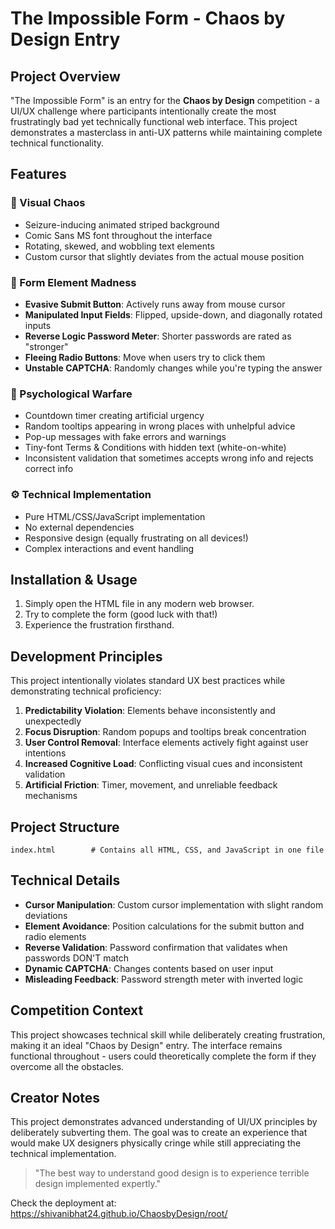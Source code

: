 # The Impossible Form - Chaos by Design Entry

## Project Overview

"The Impossible Form" is an entry for the **Chaos by Design** competition - a UI/UX challenge where participants intentionally create the most frustratingly bad yet technically functional web interface. This project demonstrates a masterclass in anti-UX patterns while maintaining complete technical functionality.

## Features

### 🎨 Visual Chaos
- Seizure-inducing animated striped background
- Comic Sans MS font throughout the interface
- Rotating, skewed, and wobbling text elements
- Custom cursor that slightly deviates from the actual mouse position

### 📝 Form Element Madness
- **Evasive Submit Button**: Actively runs away from mouse cursor
- **Manipulated Input Fields**: Flipped, upside-down, and diagonally rotated inputs
- **Reverse Logic Password Meter**: Shorter passwords are rated as "stronger"
- **Fleeing Radio Buttons**: Move when users try to click them
- **Unstable CAPTCHA**: Randomly changes while you're typing the answer

### 🧠 Psychological Warfare
- Countdown timer creating artificial urgency
- Random tooltips appearing in wrong places with unhelpful advice
- Pop-up messages with fake errors and warnings
- Tiny-font Terms & Conditions with hidden text (white-on-white)
- Inconsistent validation that sometimes accepts wrong info and rejects correct info

### ⚙️ Technical Implementation
- Pure HTML/CSS/JavaScript implementation
- No external dependencies
- Responsive design (equally frustrating on all devices!)
- Complex interactions and event handling

## Installation & Usage

1. Simply open the HTML file in any modern web browser.
2. Try to complete the form (good luck with that!)
3. Experience the frustration firsthand.

## Development Principles

This project intentionally violates standard UX best practices while demonstrating technical proficiency:

1. **Predictability Violation**: Elements behave inconsistently and unexpectedly
2. **Focus Disruption**: Random popups and tooltips break concentration
3. **User Control Removal**: Interface elements actively fight against user intentions
4. **Increased Cognitive Load**: Conflicting visual cues and inconsistent validation
5. **Artificial Friction**: Timer, movement, and unreliable feedback mechanisms

## Project Structure

```
index.html        # Contains all HTML, CSS, and JavaScript in one file
```

## Technical Details

- **Cursor Manipulation**: Custom cursor implementation with slight random deviations
- **Element Avoidance**: Position calculations for the submit button and radio elements
- **Reverse Validation**: Password confirmation that validates when passwords DON'T match
- **Dynamic CAPTCHA**: Changes contents based on user input
- **Misleading Feedback**: Password strength meter with inverted logic

## Competition Context

This project showcases technical skill while deliberately creating frustration, making it an ideal "Chaos by Design" entry. The interface remains functional throughout - users could theoretically complete the form if they overcome all the obstacles.

## Creator Notes

This project demonstrates advanced understanding of UI/UX principles by deliberately subverting them. The goal was to create an experience that would make UX designers physically cringe while still appreciating the technical implementation.

> "The best way to understand good design is to experience terrible design implemented expertly."

Check the deployment at: https://shivanibhat24.github.io/ChaosbyDesign/root/
